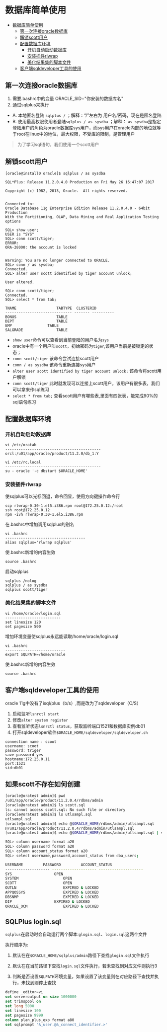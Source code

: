 # 数据库简单使用

<!-- TOC depthFrom:1 depthTo:6 withLinks:1 updateOnSave:1 orderedList:0 -->

- [数据库简单使用](#数据库简单使用)
	- [第一次连接oracle数据库](#第一次连接oracle数据库)
	- [解锁scott用户](#解锁scott用户)
	- [配置数据库环境](#配置数据库环境)
		- [开机自动启动数据库](#开机自动启动数据库)
		- [安装插件rlwrap](#安装插件rlwrap)
		- [美化结果集的脚本文件](#美化结果集的脚本文件)
	- [客户端sqldeveloper工具的使用](#客户端sqldeveloper工具的使用)

<!-- /TOC -->


## 第一次连接oracle数据库

1. 需要.bashrc中的变量 ORACLE_SID="你安装的数据库名"
2. 通过sqlplus来执行
- A. 本地匿名登陆	`sqlplus /` ；解释：“/”左右为 用户名/密码，现在是匿名登陆
- B. 使用最高权限使用者登陆`sqlplus / as sysdba` ；解释： `as sysdba`是指定登陆用户的角色为oracle数据库sys用户，而sys用户在oracle内部的地位就等于root在linux中的地位，最大权限，不受库的限制，是管理用户

> 为了学习sql语句，我们使用一个scott用户

## 解锁scott用户

```shell
[oracle@install0 oracle]$ sqlplus / as sysdba

SQL*Plus: Release 11.2.0.4.0 Production on Fri May 26 16:47:07 2017

Copyright (c) 1982, 2013, Oracle.  All rights reserved.


Connected to:
Oracle Database 11g Enterprise Edition Release 11.2.0.4.0 - 64bit Production
With the Partitioning, OLAP, Data Mining and Real Application Testing options

SQL> show user;
USER is "SYS"
SQL> conn scott/tiger;
ERROR:
ORA-28000: the account is locked


Warning: You are no longer connected to ORACLE.
SQL> conn / as sysdba;
Connected.
SQL> alter user scott identified by tiger account unlock;   

User altered.

SQL> conn scott/tiger;   
Connected.
SQL> select * from tab;

TNAME			       TABTYPE	CLUSTERID
------------------------------ ------- ----------
BONUS			       TABLE
DEPT			       TABLE
EMP			       TABLE
SALGRADE		       TABLE
```

- `show user`命令可以查看到当前登陆的用户名为`sys`
- oracle中有一个用户叫`scott`，初始密码为`tiger`,该用户当前是被锁定的状态；
- `conn scott/tiger` 该命令尝试连接scott用户
- `conn / as sysdba` 该命令重新连接sys用户
- `alter user scott identified by tiger account unlock;` 该命令将scott用户解锁
- `conn scott/tiger` 此时就发现可以连接上scott用户，该用户有很多表，我们可以拿来作sql练习
- `select * from tab;` 查看scott用户有哪些表,里面有四张表，能完成90%的sql语句练习

## 配置数据库环境


### 开机自动启动数据库

```shell
vi /etc/oratab
-------------------------------------------
orcl:/u01/app/oracle/product/11.2.0/db_1:Y

vi /etc/rc.local
-------------------------------------------
su - oracle '-c dbstart $ORACLE_HOME'
```



### 安装插件rlwrap

使sqlplus可以光标回退，命令回显，使用方向键操作命令行

```shell
scp rlwrap-0.30-1.el5.i386.rpm root@172.25.0.12:/root
ssh root@172.25.0.12
rpm -ivh rlwrap-0.30-1.el5.i386.rpm
```

在.bashrc中增加调用sqlplus的别名

```shell
vi .bashrc
------------------------------------
alias sqlplus='rlwrap sqlplus'
```

使.bashrc新增的内容生效

```shell
source .bashrc
```

启动sqlplus

```shell
sqlplus /nolog
sqlplus / as sysdba
sqlplus scott/tiger
```

### 美化结果集的脚本文件

```shell
vi /home/oracle/login.sql
-------------------------
set linesize 120
set pagesize 500
```

增加环境变量使sqlplus永远能读取/home/oracle/login.sql

```shell
vi .bashrc
---------------------------
export SQLPATH=/home/oracle
```

使.bashrc新增的内容生效

```shell
source .bashrc
```

## 客户端sqldeveloper工具的使用

oracle 11g中没有了isql/plus（b/s）,而是改为了sqldeveloper（C/S）

1. 启动监听`lsnrctl start`
2. 修改`alter system register`
3. 查看监听状态`lsnrctl status`，获取监听端口1521和数据库实例db01
4. 打开sqldeveloper软件`$ORACLE_HOME/sqldeveloper/sqldeveloper.sh`
```shell
connection name : scoot
username: scoot
password: triger
save password yes
hostname:172.25.0.11
port:1521
sid:db01
```

##  如果scott不存在如何创建

```bash
[oracle@oratest admin]$ pwd
/u01/app/oracle/product/11.2.0.4/rdbms/admin
[oracle@oratest admin]$ ls scott.sql
ls: cannot access scott.sql: No such file or directory
[oracle@oratest admin]$ ls utlsampl.sql
utlsampl.sql
[oracle@oratest admin]$ echo @$ORACLE_HOME/rdbms/admin/utlsampl.sql
@/u01/app/oracle/product/11.2.0.4/rdbms/admin/utlsampl.sql
[oracle@oratest admin]$ echo @$ORACLE_HOME/rdbms/admin/utlsampl.sql | sqlplus / as sysdba

SQL> column username format a20
SQL> column password format a20
SQL> column account_status format a20
SQL> select username,password,account_status from dba_users;

USERNAME	     PASSWORD		  ACCOUNT_STATUS
-------------------- -------------------- --------------------
SYS					  OPEN
SYSTEM					  OPEN
SCOTT					  OPEN
OUTLN					  EXPIRED & LOCKED
APPQOSSYS				  EXPIRED & LOCKED
DBSNMP					  EXPIRED & LOCKED
DIP					  EXPIRED & LOCKED
ORACLE_OCM				  EXPIRED & LOCKED
```

## SQLPlus login.sql

`sqlplus`在启动时会自动运行两个脚本:`glogin.sql`、`login.sql`这两个文件

执行顺序为:

1. 默认在在`$ORACLE_HOME/sqlplus/admin`路径下查找`glogin.sql`文件执行

2. 默认在在当前路径下查找`login.sql`文件执行，若未查找到对应文件则执行3

3. 判断是否设置`SQLPATH`环境变量，如果设置了该变量则在对应路径下查找并执行，未找到则停止查找

```sql
define _editor=vi
set serveroutput on size 1000000
set trimspool on
set long 5000
set linesize 100
set pagesize 9999
column plan_plus_exp format a80
set sqlprompt '&_user.@&_connect_identifier.>'
```

